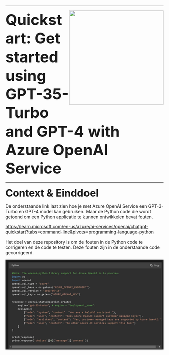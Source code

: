 <!--
https://docs.github.com/en/get-started/writing-on-github/getting-started-with-writing-and-formatting-on-github/basic-writing-and-formatting-syntax
-->



***********


<img align="right" width="300" height="300" src="https://avatars.githubusercontent.com/u/115706761?s=400&u=7c6cae892816e172b0b7eef99f2d32adb948c6ad&v=4">

<!--
>• Data verwijst naar gegevens die veelal worden verzameld op basis van metingen met behulp van meetsystemen en/of observaties gedaan door mensen.
>
>•  Informatie is een maat voor gereduceerde onzekerheid over beschikbare data. Bijvoorbeeld met behulp van een weermodel kan op basis van meteorologische data een voorspelling gedaan worden over het verloop van de temperatuur voor de komende week. Dus het weermodel structureert en presenteert "betekenisloze" data zoals temperatuur en luchtdruk op een voor mensen betekenisvolle wijze
-->

<font size="8"> **Quickstart: Get started using GPT-35-Turbo and GPT-4 with Azure OpenAI Service**</font>



***********

<font size="6"> **Context & Einddoel**</font>

De onderstaande link laat zien hoe je met Azure OpenAI Service een GPT-3-Turbo en GPT-4 model kan gebruiken.
Maar de Python code die wordt getoond om een Python applicatie te kunnen  ontwikkelen bevat fouten.

https://learn.microsoft.com/en-us/azure/ai-services/openai/chatgpt-quickstart?tabs=command-line&pivots=programming-language-python

Het doel van deze repository is om de fouten in de Python code te corrigeren en de code te testen.
Deze fouten zijn in de onderstaande code gecorrigeerd.



![Alt text](code-1.JPG)